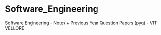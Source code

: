 # Software_Engineering
Software Engineering - Notes + Previous Year Question Papers (pyq) - VIT VELLORE 
